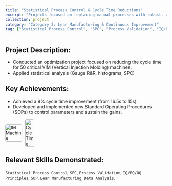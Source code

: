 ```yaml
---
title: "Statistical Process Control & Cycle Time Reductions"
excerpt: "Projects focused on replacing manual processes with robust, digital solutions and integrating them with enterprise systems like SAP."
collection: project
category: "Category 3: Lean Manufacturing & Continuous Improvement"
tag: ["Statistical Process Control", "SPC", "Process Validation", "IQ/PQ/OQ Principles", "SOP", "Lean Manufacturing", "Data Analysis"]
---
```


## Project Description: 
- Conducted an optimization project focused on reducing the cycle time for 50 critical VIM (Vertical Injection Molding) machines.
- Applied statistical analysis (Gauge R&R, histograms, SPC)

## Key Achievements: 
- Achieved a 9% cycle time improvement (from 16.5s to 15s).
- Developed and implemented new Standard Operating Procedures (SOPs) to control parameters and sustain the gains.
<p style="display: flex; gap: 10px; align-items: center;">
  <img src="https://yen010390.github.io/images/IM.jpg" alt="IM Machine" style="max-width: 10%; border: 1px solid #999; border-radius: 4px;">
  <img src="https://yen010390.github.io/images/cycle-time.jpg" alt="Cycle Time" style="max-width: 5%; border: 1px solid #999; border-radius: 4px;">
</p>



## Relevant Skills Demonstrated: 
`Statistical Process Control`, `SPC`, `Process Validation`, `IQ/PQ/OQ Principles`, `SOP`, `Lean Manufacturing`, `Data Analysis`.
